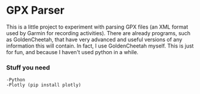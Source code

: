 # GPX Parser

This is a little project to experiment with parsing GPX files (an XML format used by Garmin for recording activities). There are already programs, such as GoldenCheetah, that have very advanced and useful versions of any information this will contain. In fact, I use GoldenCheetah myself. This is just for fun, and because I haven't used python in a while.

### Stuff you need
	-Python
	-Plotly (pip install plotly)
